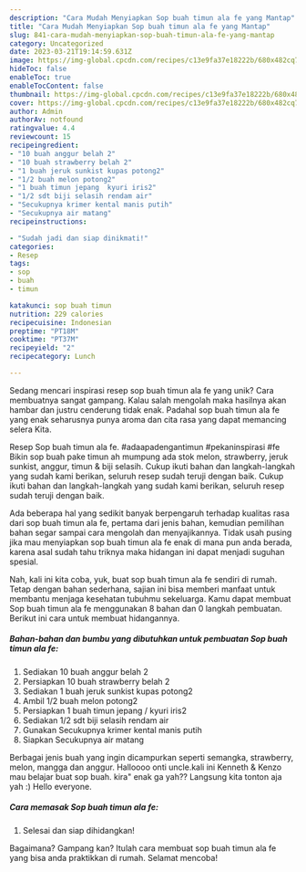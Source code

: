 ```yaml
---
description: "Cara Mudah Menyiapkan Sop buah timun ala fe yang Mantap"
title: "Cara Mudah Menyiapkan Sop buah timun ala fe yang Mantap"
slug: 841-cara-mudah-menyiapkan-sop-buah-timun-ala-fe-yang-mantap
category: Uncategorized
date: 2023-03-21T19:14:59.631Z
image: https://img-global.cpcdn.com/recipes/c13e9fa37e18222b/680x482cq70/sop-buah-timun-ala-fe-foto-resep-utama.jpg
hideToc: false
enableToc: true
enableTocContent: false
thumbnail: https://img-global.cpcdn.com/recipes/c13e9fa37e18222b/680x482cq70/sop-buah-timun-ala-fe-foto-resep-utama.jpg
cover: https://img-global.cpcdn.com/recipes/c13e9fa37e18222b/680x482cq70/sop-buah-timun-ala-fe-foto-resep-utama.jpg
author: Admin
authorAv: notfound
ratingvalue: 4.4
reviewcount: 15
recipeingredient:
- "10 buah anggur belah 2"
- "10 buah strawberry belah 2"
- "1 buah jeruk sunkist kupas potong2"
- "1/2 buah melon potong2"
- "1 buah timun jepang  kyuri iris2"
- "1/2 sdt biji selasih rendam air"
- "Secukupnya krimer kental manis putih"
- "Secukupnya air matang"
recipeinstructions:

- "Sudah jadi dan siap dinikmati!"
categories:
- Resep
tags:
- sop
- buah
- timun

katakunci: sop buah timun 
nutrition: 229 calories
recipecuisine: Indonesian
preptime: "PT18M"
cooktime: "PT37M"
recipeyield: "2"
recipecategory: Lunch

---
```





Sedang mencari inspirasi resep sop buah timun ala fe yang unik? Cara membuatnya sangat gampang. Kalau salah mengolah maka hasilnya akan hambar dan justru cenderung tidak enak. Padahal sop buah timun ala fe yang enak seharusnya punya aroma dan cita rasa yang dapat memancing selera Kita.





Resep Sop buah timun ala fe. #adaapadengantimun #pekaninspirasi #fe Bikin sop buah pake timun ah mumpung ada stok melon, strawberry, jeruk sunkist, anggur, timun &amp; biji selasih. Cukup ikuti bahan dan langkah-langkah yang sudah kami berikan, seluruh resep sudah teruji dengan baik. Cukup ikuti bahan dan langkah-langkah yang sudah kami berikan, seluruh resep sudah teruji dengan baik.

Ada beberapa hal yang sedikit banyak berpengaruh terhadap kualitas rasa dari sop buah timun ala fe, pertama dari jenis bahan, kemudian pemilihan bahan segar sampai cara mengolah dan menyajikannya. Tidak usah pusing jika mau menyiapkan sop buah timun ala fe enak di mana pun anda berada, karena asal sudah tahu triknya maka hidangan ini dapat menjadi suguhan spesial.






Nah, kali ini kita coba, yuk, buat sop buah timun ala fe sendiri di rumah. Tetap dengan bahan sederhana, sajian ini bisa memberi manfaat untuk membantu menjaga kesehatan tubuhmu sekeluarga. Kamu dapat membuat Sop buah timun ala fe menggunakan 8 bahan dan 0 langkah pembuatan. Berikut ini cara untuk membuat hidangannya.

<!--inarticleads1-->

##### Bahan-bahan dan bumbu yang dibutuhkan untuk pembuatan Sop buah timun ala fe:

1. Sediakan 10 buah anggur belah 2
1. Persiapkan 10 buah strawberry belah 2
1. Sediakan 1 buah jeruk sunkist kupas potong2
1. Ambil 1/2 buah melon potong2
1. Persiapkan 1 buah timun jepang / kyuri iris2
1. Sediakan 1/2 sdt biji selasih rendam air
1. Gunakan Secukupnya krimer kental manis putih
1. Siapkan Secukupnya air matang


Berbagai jenis buah yang ingin dicampurkan seperti semangka, strawberry, melon, mangga dan anggur. Halloooo onti uncle.kali ini Kenneth &amp; Kenzo mau belajar buat sop buah. kira&#34; enak ga yah?? Langsung kita tonton aja yah :) Hello everyone. 

<!--inarticleads2-->

##### Cara memasak Sop buah timun ala fe:


1. Selesai dan siap dihidangkan!



Bagaimana? Gampang kan? Itulah cara membuat sop buah timun ala fe yang bisa anda praktikkan di rumah. Selamat mencoba!
